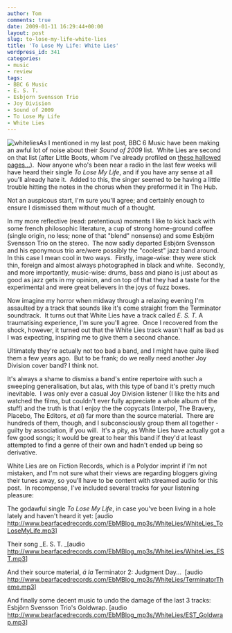 ```yaml
---
author: Tom
comments: true
date: 2009-01-11 16:29:44+00:00
layout: post
slug: to-lose-my-life-white-lies
title: 'To Lose My Life: White Lies'
wordpress_id: 341
categories:
- music
- review
tags: 
- BBC 6 Music
- E. S. T.
- Esbjorn Svensson Trio
- Joy Division
- Sound of 2009
- To Lose My Life
- White Lies
---
```


![whitelies](http://eatenbymonsters.files.wordpress.com/2009/01/whitelies.jpg?w=300)As I mentioned in my last post, BBC 6 Music have been making an awful lot of noise about their _Sound of 2009_ list.  White Lies are second on that list (after Little Boots, whom I've already profiled on [these hallowed pages...](http://eatenbymonsters.wordpress.com/2009/01/09/little-boots-6-musics-sound-of-2009/)).  Now anyone who's been near a radio in the last few weeks will have heard their single _To Lose My Life_, and if you have any sense at all you'll already hate it.  Added to this, the singer seemed to be having a little trouble hitting the notes in the chorus when they preformed it in The Hub.

Not an auspicous start, I'm sure you'll agree; and certainly enough to ensure I dismissed them without much of a thought.

In my more reflective (read: pretentious) moments I like to kick back with some french philosophic literature, a cup of strong home-ground coffee (single origin, no less; none of that "blend" nonsense) and some Esbjörn Svensson Trio on the stereo.  The now sadly departed Esbjörn Svensson and his eponymous trio are/were possibly the "coolest" jazz band around.  In this case I mean cool in two ways.  Firstly, image-wise: they were stick thin, foreign and almost always photographed in black and white.  Secondly, and more importantly, music-wise: drums, bass and piano is just about as good as jazz gets in my opinion, and on top of that they had a taste for the experimental and were great believers in the joys of fuzz boxes.

Now imagine my horror when midway through a relaxing evening I'm assaulted by a track that sounds like it's come straight from the Terminator soundtrack.  It turns out that White Lies have a track called _E. S. T._ A traumatising experience, I'm sure you'll agree.  Once I recovered from the shock, however, it turned out that the White Lies track wasn't half as bad as I was expecting, inspiring me to give them a second chance.

Ultimately they're actually not too bad a band, and I might have quite liked them a few years ago.  But to be frank; do we really need another Joy Division cover band? I think not.

It's always a shame to dismiss a band's entire repertoire with such a sweeping generalisation, but alas, with this type of band it's pretty much inevitable.  I was only ever a casual Joy Division listener (I like the hits and watched the films, but couldn't ever fully appreciate a whole album of the stuff) and the truth is that I enjoy the the copycats (Interpol, The Bravery, Placebo, The Editors, _et al_) far more than the source material.  There are hundreds of them, though, and I subconsciously group them all together - guilty by association, if you will.  It's a pity, as White Lies have actually got a few good songs; it would be great to hear this band if they'd at least attempted to find a genre of their own and hadn't ended up being so derivative.

White Lies are on Fiction Records, which is a Polydor imprint if I'm not mistaken, and I'm not sure what their views are regarding bloggers giving their tunes away, so you'll have to be content with streamed audio for this post.  In recompense, I've included several tracks for your listening pleasure:

The godawful single _To Lose My Life_, in case you've been living in a hole lately and haven't heard it yet: [audio http://www.bearfacedrecords.com/EbMBlog_mp3s/WhiteLies/WhiteLies_ToLoseMyLife.mp3]

Their song _E. S. T. _[audio http://www.bearfacedrecords.com/EbMBlog_mp3s/WhiteLies/WhiteLies_EST.mp3]

And their source material, _á la_ Terminator 2: Judgment Day...  [audio http://www.bearfacedrecords.com/EbMBlog_mp3s/WhiteLies/TerminatorTheme.mp3]

And finally some decent music to undo the damage of the last 3 tracks: Esbjörn Svensson Trio's Goldwrap. [audio http://www.bearfacedrecords.com/EbMBlog_mp3s/WhiteLies/EST_Goldwrap.mp3]
